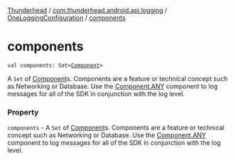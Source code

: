 [Thunderhead](../../index.md) / [com.thunderhead.android.api.logging](../index.md) / [OneLoggingConfiguration](index.md) / [components](./components.md)

# components

`val components: Set<`[`Component`](../-component/index.md)`>`

A `Set` of [Component](../-component/index.md)s. Components are a feature or technical concept
such as Networking or Database.
Use the [Component.ANY](../-component/-a-n-y.md) component to log messages for all of the SDK in conjunction with
the log level.

### Property

`components` - A `Set` of [Component](../-component/index.md)s. Components are a feature or technical concept
such as Networking or Database.
Use the [Component.ANY](../-component/-a-n-y.md) component to log messages for all of the SDK in conjunction with
the log level.